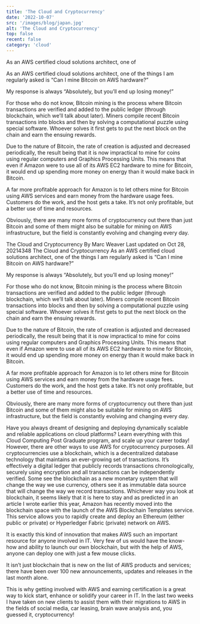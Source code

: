 ```yaml
---
title: 'The Cloud and Cryptocurrency'
date: '2022-10-07'
src: '/images/blog/japan.jpg'
alt: 'The Cloud and Cryptocurrency'
top: false
recent: false
category: 'cloud'
---
```

As an AWS certified cloud solutions architect, one of
<!-- end -->
As an AWS certified cloud solutions architect, one of the things I am regularly asked is “Can I mine Bitcoin on AWS hardware?”

My response is always “Absolutely, but you’ll end up losing money!”

For those who do not know, Bitcoin mining is the process where Bitcoin transactions are verified and added to the public ledger (through blockchain, which we’ll talk about later). Miners compile recent Bitcoin transactions into blocks and then by solving a computational puzzle using special software. Whoever solves it first gets to put the next block on the chain and earn the ensuing rewards.

Due to the nature of Bitcoin, the rate of creation is adjusted and decreased periodically, the result being that it is now impractical to mine for coins using regular computers and Graphics Processing Units. This means that even if Amazon were to use all of its AWS EC2 hardware to mine for Bitcoin, it would end up spending more money on energy than it would make back in Bitcoin.

A far more profitable approach for Amazon is to let others mine for Bitcoin using AWS services and earn money from the hardware usage fees. Customers do the work, and the host gets a take. It’s not only profitable, but a better use of time and resources.

Obviously, there are many more forms of cryptocurrency out there than just Bitcoin and some of them might also be suitable for mining on AWS infrastructure, but the field is constantly evolving and changing every day.

The Cloud and Cryptocurrency
By Marc Weaver
Last updated on Oct 28, 20214348
The Cloud and Cryptocurrency
As an AWS certified cloud solutions architect, one of the things I am regularly asked is “Can I mine Bitcoin on AWS hardware?”

My response is always “Absolutely, but you’ll end up losing money!”

For those who do not know, Bitcoin mining is the process where Bitcoin transactions are verified and added to the public ledger (through blockchain, which we’ll talk about later). Miners compile recent Bitcoin transactions into blocks and then by solving a computational puzzle using special software. Whoever solves it first gets to put the next block on the chain and earn the ensuing rewards.

Due to the nature of Bitcoin, the rate of creation is adjusted and decreased periodically, the result being that it is now impractical to mine for coins using regular computers and Graphics Processing Units. This means that even if Amazon were to use all of its AWS EC2 hardware to mine for Bitcoin, it would end up spending more money on energy than it would make back in Bitcoin.

A far more profitable approach for Amazon is to let others mine for Bitcoin using AWS services and earn money from the hardware usage fees. Customers do the work, and the host gets a take. It’s not only profitable, but a better use of time and resources.

Obviously, there are many more forms of cryptocurrency out there than just Bitcoin and some of them might also be suitable for mining on AWS infrastructure, but the field is constantly evolving and changing every day.

Have you always dreamt of designing and deploying dynamically scalable and reliable applications on cloud platforms? Learn everything with this Cloud Computing Post Graduate program, and scale up your career today!
However, there are other ways to use AWS for cryptocurrency purposes. All cryptocurrencies use a blockchain, which is a decentralized database technology that maintains an ever-growing set of transactions. It’s effectively a digital ledger that publicly records transactions chronologically, securely using encryption and all transactions can be independently verified. Some see the blockchain as a new monetary system that will change the way we use currency, others see it as immutable data source that will change the way we record transactions. Whichever way you look at blockchain, it seems likely that it is here to stay and as predicted in an article I wrote earlier this year, Amazon has recently moved into the blockchain space with the launch of the AWS Blockchain Templates service. This service allows you to rapidly create and deploy an Ethereum (either public or private) or Hyperledger Fabric (private) network on AWS.

It is exactly this kind of innovation that makes AWS such an important resource for anyone involved in IT. Very few of us would have the know-how and ability to launch our own blockchain, but with the help of AWS, anyone can deploy one with just a few mouse clicks.

It isn’t just blockchain that is new on the list of AWS products and services; there have been over 100 new announcements, updates and releases in the last month alone.

This is why getting involved with AWS and earning certification is a great way to kick start, enhance or solidify your career in IT. In the last two weeks I have taken on new clients to assist them with their migrations to AWS in the fields of social media, car leasing, brain wave analysis and, you guessed it, cryptocurrency!